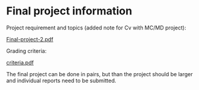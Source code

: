 # Final project information

Project requirement and topics (added note for Cv with MC/MD project):

[Final-project-2.pdf](Final-project-2.pdf)

Grading criteria:

[criteria.pdf](criteria.pdf)

The final project can be done in pairs, but than the project should be larger and individual reports need to be submitted.